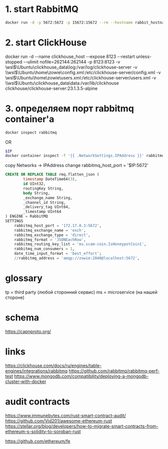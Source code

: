 # 1. start RabbitMQ
```sh
docker run -d -p 5672:5672 -p 15672:15672 --rm --hostname rabbit_hostname --name rabbitmq -e RABBITMQ_DEFAULT_USER=zowie -e RABBITMQ_DEFAULT_PASS=2840 bitnami/rabbitmq:3.12.7
```
# 2. start ClickHouse
docker run -d --name clickhouse_host --expose 8123 --restart unless-stopped --ulimit nofile=262144:262144 -p 8123:8123 -v \\wsl$\Ubuntu\clickhouse_data\log:/var/log/clickhouse-server -v \\wsl$\Ubuntu\home\zowie\config.xml:/etc/clickhouse-server/config.xml -v \\wsl$\Ubuntu\home\zowie\users.xml:/etc/clickhouse-server/users.xml -v \\wsl$\Ubuntu\clickhouse_data\data:/var/lib/clickhouse clickhouse/clickhouse-server:23.1.3.5-alpine
# 3. определяем порт rabbitmq container'a
```sh
docker inspect rabbitmq
```
OR
```sh
$IP
docker container inspect -f '{{ .NetworkSettings.IPAddress }}' rabbitmq
```
copy Networks -> IPAddress
change rabbitmq_host_port = '$IP:5672'

```sql
CREATE OR REPLACE TABLE rmq.flatten_json (
        timestamp DateTime64(3),
        id UInt32,
        routingKey String,
        body String,
        _exchange_name String,
        _channel_id String,
        _delivery_tag UInt64,
        _timestamp UInt64
) ENGINE = RabbitMQ
SETTINGS
    rabbitmq_host_port = '172.17.0.3:5672',
    rabbitmq_exchange_name = 'exch',
    rabbitmq_exchange_type = 'direct',
    rabbitmq_format = 'JSONEachRow',
    rabbitmq_routing_key_list = 'ms.scam-coin.IsHoneypotCoin1',
    rabbitmq_num_consumers = 1,
    date_time_input_format = 'best_effort';
    //rabbitmq_address = 'amqp://zowie:2840@localhost:5672',
```

# glossary
tp = third party (любой сторонний сервис)
ms = microservice (на нашей стороне)

# schema
https://capnproto.org/
# links
https://clickhouse.com/docs/ru/engines/table-engines/integrations/rabbitmq
https://github.com/rabbitmq/rabbitmq-perf-test
https://www.mongodb.com/compatibility/deploying-a-mongodb-cluster-with-docker
# audit contracts
https://www.immunebytes.com/rust-smart-contract-audit/
https://github.com/Vid201/awesome-ethereum-rust
https://stellar.org/blog/developers/how-to-migrate-smart-contracts-from-ethereum-s-solidity-to-soroban-rust

https://github.com/ethereum/fe

